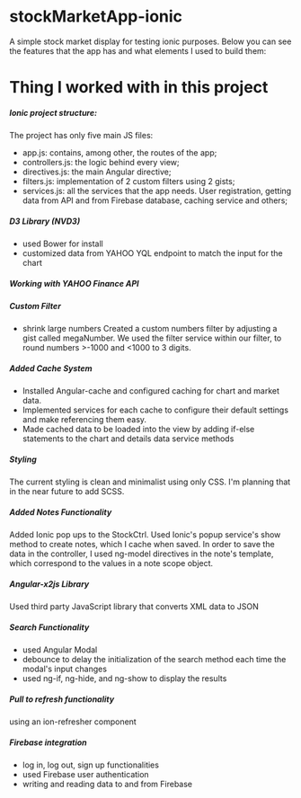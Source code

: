 # stockMarketApp-ionic
A simple stock market display for testing ionic purposes.
Below you can see the features that the app has and what elements I used to build them:

# Thing I worked with in this project
##### Ionic project structure:
The project has only five main JS files:
- app.js: contains, among other, the routes of the app;
- controllers.js: the logic behind every view;
- directives.js: the main Angular directive;
- filters.js: implementation of 2 custom filters using 2 gists;
- services.js: all the services that the app needs. User registration,
getting data from API and from Firebase database, caching service and others;

##### D3 Library (NVD3)
- used Bower for install
- customized data from YAHOO YQL endpoint to match the input for the chart

##### Working with YAHOO Finance API

##### Custom Filter
- shrink large numbers
  Created a custom numbers filter by adjusting a gist called megaNumber. We used the filter service within our filter, to round numbers >-1000 and <1000 to 3 digits.

##### Added Cache System
- Installed Angular-cache and configured caching for chart and market data.
- Implemented services for each cache to configure their default settings and make referencing them easy.
- Made cached data to be loaded into the view by adding if-else statements to the chart and details data service methods

##### Styling
The current styling is clean and minimalist using only CSS. I'm planning that in the near future to add SCSS.

##### Added Notes Functionality
Added Ionic pop ups to the StockCtrl. Used Ionic's popup service's show method to create notes, which I cache when saved. In order to save the data in the controller, I used ng-model directives in the note's template, which correspond to the values in a note scope object.

##### Angular-x2js Library
Used third party JavaScript library that converts XML data to JSON

##### Search Functionality
- used Angular Modal
- debounce to delay the initialization of the search method each time the modal's input changes
- used ng-if, ng-hide, and ng-show to display the results

##### Pull to refresh functionality
using an ion-refresher component

##### Firebase integration
- log in, log out, sign up functionalities
- used Firebase user authentication
- writing and reading data to and from Firebase
